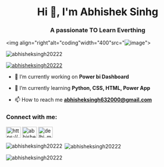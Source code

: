<h1 align="center">Hi 👋, I'm Abhishek Sinhg</h1>
<h3 align="center">A passionate TO Learn Everthing</h3>

<img align="right"alt="coding"width="400"src="![image](https://github.com/AbhishekSingh20222/AbhishekSingh20222/assets/110971331/13313064-b6f0-4184-b8b4-38487c708832)">

<p align="left"> <img src="https://komarev.com/ghpvc/?username=abhisheksingh20222&label=Profile%20views&color=0e75b6&style=flat" alt="abhisheksingh20222" /> </p>

<p align="left"> <a href="https://github.com/ryo-ma/github-profile-trophy"><img src="https://github-profile-trophy.vercel.app/?username=abhisheksingh20222" alt="abhisheksingh20222" /></a> </p>

- 🔭 I’m currently working on **Power bi Dashboard**

- 🌱 I’m currently learning **Python, CSS, HTML, Power App**

- 📫 How to reach me **abhisheksingh632000@gmail.com**

<h3 align="left">Connect with me:</h3>
<p align="left">
<a href="https://linkedin.com/in/https://www.linkedin.com/in/abhishek-singh-52806b1a0" target="blank"><img align="center" src="https://raw.githubusercontent.com/rahuldkjain/github-profile-readme-generator/master/src/images/icons/Social/linked-in-alt.svg" alt="https://www.linkedin.com/in/abhishek-singh-52806b1a0" height="30" width="40" /></a>
<a href="https://fb.com/abhishek singh" target="blank"><img align="center" src="https://raw.githubusercontent.com/rahuldkjain/github-profile-readme-generator/master/src/images/icons/Social/facebook.svg" alt="abhishek singh" height="30" width="40" /></a>
<a href="https://instagram.com/delhi_melodies" target="blank"><img align="center" src="https://raw.githubusercontent.com/rahuldkjain/github-profile-readme-generator/master/src/images/icons/Social/instagram.svg" alt="delhi_melodies" height="30" width="40" /></a>
</p>

<p><img align="left" src="https://github-readme-stats.vercel.app/api/top-langs?username=abhisheksingh20222&show_icons=true&locale=en&layout=compact" alt="abhisheksingh20222" /></p>

<p>&nbsp;<img align="center" src="https://github-readme-stats.vercel.app/api?username=abhisheksingh20222&show_icons=true&locale=en" alt="abhisheksingh20222" /></p>

<p><img align="center" src="https://github-readme-streak-stats.herokuapp.com/?user=abhisheksingh20222&" alt="abhisheksingh20222" /></p>
